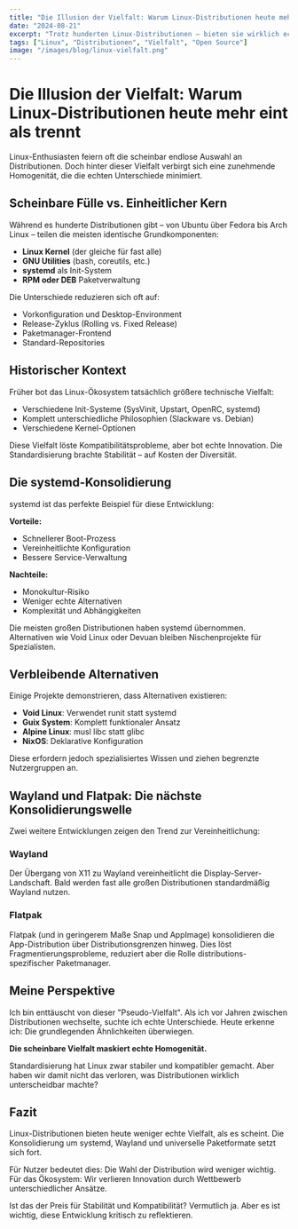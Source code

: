 ```yaml
---
title: "Die Illusion der Vielfalt: Warum Linux-Distributionen heute mehr eint als trennt"
date: "2024-08-21"
excerpt: "Trotz hunderten Linux-Distributionen – bieten sie wirklich echte Vielfalt oder nur eine Illusion der Wahlfreiheit?"
tags: ["Linux", "Distributionen", "Vielfalt", "Open Source"]
image: "/images/blog/linux-vielfalt.png"
---
```


# Die Illusion der Vielfalt: Warum Linux-Distributionen heute mehr eint als trennt

Linux-Enthusiasten feiern oft die scheinbar endlose Auswahl an Distributionen. Doch hinter dieser Vielfalt verbirgt sich eine zunehmende Homogenität, die die echten Unterschiede minimiert.

## Scheinbare Fülle vs. Einheitlicher Kern

Während es hunderte Distributionen gibt – von Ubuntu über Fedora bis Arch Linux – teilen die meisten identische Grundkomponenten:

- **Linux Kernel** (der gleiche für fast alle)
- **GNU Utilities** (bash, coreutils, etc.)
- **systemd** als Init-System
- **RPM oder DEB** Paketverwaltung

Die Unterschiede reduzieren sich oft auf:
- Vorkonfiguration und Desktop-Environment
- Release-Zyklus (Rolling vs. Fixed Release)
- Paketmanager-Frontend
- Standard-Repositories

## Historischer Kontext

Früher bot das Linux-Ökosystem tatsächlich größere technische Vielfalt:

- Verschiedene Init-Systeme (SysVinit, Upstart, OpenRC, systemd)
- Komplett unterschiedliche Philosophien (Slackware vs. Debian)
- Verschiedene Kernel-Optionen

Diese Vielfalt löste Kompatibilitätsprobleme, aber bot echte Innovation. Die Standardisierung brachte Stabilität – auf Kosten der Diversität.

## Die systemd-Konsolidierung

systemd ist das perfekte Beispiel für diese Entwicklung:

**Vorteile:**
- Schnellerer Boot-Prozess
- Vereinheitlichte Konfiguration
- Bessere Service-Verwaltung

**Nachteile:**
- Monokultur-Risiko
- Weniger echte Alternativen
- Komplexität und Abhängigkeiten

Die meisten großen Distributionen haben systemd übernommen. Alternativen wie Void Linux oder Devuan bleiben Nischenprojekte für Spezialisten.

## Verbleibende Alternativen

Einige Projekte demonstrieren, dass Alternativen existieren:

- **Void Linux**: Verwendet runit statt systemd
- **Guix System**: Komplett funktionaler Ansatz
- **Alpine Linux**: musl libc statt glibc
- **NixOS**: Deklarative Konfiguration

Diese erfordern jedoch spezialisiertes Wissen und ziehen begrenzte Nutzergruppen an.

## Wayland und Flatpak: Die nächste Konsolidierungswelle

Zwei weitere Entwicklungen zeigen den Trend zur Vereinheitlichung:

### Wayland
Der Übergang von X11 zu Wayland vereinheitlicht die Display-Server-Landschaft. Bald werden fast alle großen Distributionen standardmäßig Wayland nutzen.

### Flatpak
Flatpak (und in geringerem Maße Snap und AppImage) konsolidieren die App-Distribution über Distributionsgrenzen hinweg. Dies löst Fragmentierungsprobleme, reduziert aber die Rolle distributions-spezifischer Paketmanager.

## Meine Perspektive

Ich bin enttäuscht von dieser "Pseudo-Vielfalt". Als ich vor Jahren zwischen Distributionen wechselte, suchte ich echte Unterschiede. Heute erkenne ich: Die grundlegenden Ähnlichkeiten überwiegen.

**Die scheinbare Vielfalt maskiert echte Homogenität.**

Standardisierung hat Linux zwar stabiler und kompatibler gemacht. Aber haben wir damit nicht das verloren, was Distributionen wirklich unterscheidbar machte?

## Fazit

Linux-Distributionen bieten heute weniger echte Vielfalt, als es scheint. Die Konsolidierung um systemd, Wayland und universelle Paketformate setzt sich fort.

Für Nutzer bedeutet dies: Die Wahl der Distribution wird weniger wichtig. Für das Ökosystem: Wir verlieren Innovation durch Wettbewerb unterschiedlicher Ansätze.

Ist das der Preis für Stabilität und Kompatibilität? Vermutlich ja. Aber es ist wichtig, diese Entwicklung kritisch zu reflektieren.
